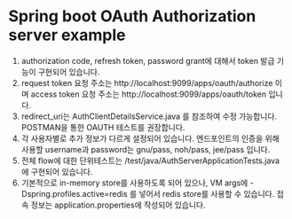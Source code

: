 # Spring boot OAuth Authorization server example

1. authorization code, refresh token, password grant에 대해서 token 발급 기능이 구현되어 있습니다.
1. request token 요청 주소는 http://localhost:9099/apps/oauth/authorize 이며  access token 요청 주소는 http://localhost:9099/apps/oauth/token 입니다.
1. redirect_uri는 AuthClientDetailsService.java 를 참조하여 수정 가능합니다. POSTMAN을 통한 OAUTH 테스트를 권장합니다.
1. 각 사용자별로 추가 정보가 다르게 설정되어 있습니다. 엔드포인트의 인증을 위해 사용할 username과 password는 gnu/pass, noh/pass, jee/pass 입니다.
1. 전체 flow에 대한 단위테스트는 /test/java/AuthServerApplicationTests.java 에 구현되어 있습니다.
1. 기본적으로 in-memory store를 사용하도록 되어 있으나, VM args에 -Dspring.profiles.active=redis 를 넣어서 redis store를 사용할 수 있습니다. 접속 정보는 application.properties에 작성되어 있습니다.